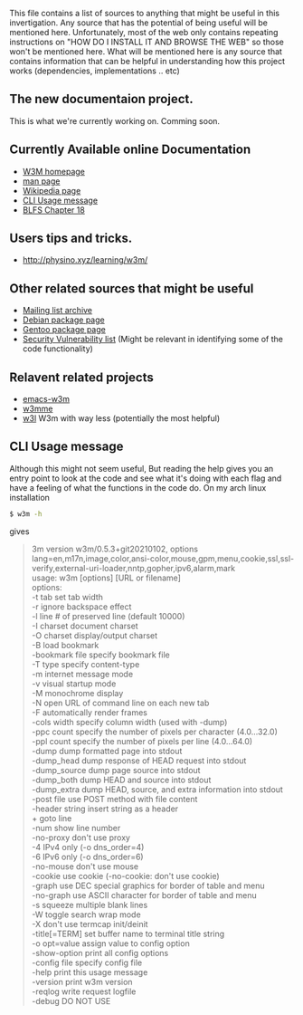 This file contains a list of sources to anything that might be useful in this invertigation. Any source that has the potential of being useful will be mentioned here.
Unfortunately, most of the web only contains repeating instructions on "HOW DO I INSTALL IT AND BROWSE THE WEB" so those won't be mentioned here. What will be mentioned here is any source that contains information that can be helpful in understanding how this project works (dependencies, implementations .. etc)

## The new documentaion project.
This is what we're currently working on.
Comming soon.

## Currently Available online Documentation
* [W3M homepage](http://w3m.sourceforge.net/)
* [man page](https://www.mankier.com/1/w3m)
* [Wikipedia page](https://en.wikipedia.org/wiki/W3m)
* [CLI Usage message](#usage)
* [BLFS Chapter 18](https://www.linuxfromscratch.org/blfs/view/8.2/basicnet/w3m.html)

## Users tips and tricks.
* http://physino.xyz/learning/w3m/

## Other related sources that might be useful
* [Mailing list archive](https://www.mail-archive.com/w3m-dev-en@sic.med.tohoku.ac.jp/)
* [Debian package page](https://packages.debian.org/sid/w3m)
* [Gentoo package page](https://packages.gentoo.org/packages/www-client/w3m)
* [Security Vulnerability list](https://www.cvedetails.com/vulnerability-list/vendor_id-912/product_id-1573/W3M-W3M.html) (Might be relevant in identifying some of the code functionality)

## Relavent related projects
* [emacs-w3m](https://emacs-w3m.github.io/)
* [w3mme](http://pub.ks-and-ks.ne.jp/prog/w3mmee/)
* [w3l](https://git.sr.ht/~vdupras/w3l) W3m with way less (potentially the most helpful)

## CLI Usage message
Although this might not seem useful, But reading the help gives you an entry point to look at the code and see what it's doing with each flag and have a feeling of what the functions in the code do.
On my arch linux installation
```bash
$ w3m -h
```
gives

>3m version w3m/0.5.3+git20210102, options lang=en,m17n,image,color,ansi-color,mouse,gpm,menu,cookie,ssl,ssl-verify,external-uri-loader,nntp,gopher,ipv6,alarm,mark  
usage: w3m [options] [URL or filename]  
options:  
    -t tab           set tab width  
    -r               ignore backspace effect  
    -l line          # of preserved line (default 10000)  
    -I charset       document charset  
    -O charset       display/output charset  
    -B               load bookmark  
    -bookmark file   specify bookmark file  
    -T type          specify content-type  
    -m               internet message mode  
    -v               visual startup mode  
    -M               monochrome display  
    -N               open URL of command line on each new tab  
    -F               automatically render frames  
    -cols width      specify column width (used with -dump)  
    -ppc count       specify the number of pixels per character (4.0...32.0)  
    -ppl count       specify the number of pixels per line (4.0...64.0)  
    -dump            dump formatted page into stdout  
    -dump_head       dump response of HEAD request into stdout  
    -dump_source     dump page source into stdout  
    -dump_both       dump HEAD and source into stdout  
    -dump_extra      dump HEAD, source, and extra information into stdout  
    -post file       use POST method with file content  
    -header string   insert string as a header  
    +<num>           goto <num> line  
    -num             show line number  
    -no-proxy        don't use proxy  
    -4               IPv4 only (-o dns_order=4)  
    -6               IPv6 only (-o dns_order=6)  
    -no-mouse        don't use mouse  
    -cookie          use cookie (-no-cookie: don't use cookie)  
    -graph           use DEC special graphics for border of table and menu  
    -no-graph        use ASCII character for border of table and menu  
    -s               squeeze multiple blank lines  
    -W               toggle search wrap mode  
    -X               don't use termcap init/deinit  
    -title[=TERM]    set buffer name to terminal title string  
    -o opt=value     assign value to config option  
    -show-option     print all config options  
    -config file     specify config file  
    -help            print this usage message  
    -version         print w3m version  
    -reqlog          write request logfile  
    -debug           DO NOT USE
